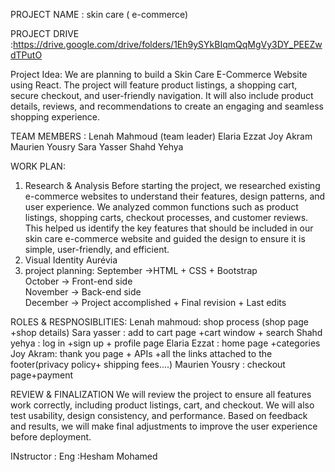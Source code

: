 PROJECT NAME : skin care ( e-commerce)

PROJECT DRIVE :https://drive.google.com/drive/folders/1Eh9ySYkBIqmQqMgVy3DY_PEEZwdTPutO

Project Idea: We are planning to build a Skin Care E-Commerce Website using React. The project will 
feature product listings, a shopping cart, secure checkout, and user-friendly navigation. It 
will also include product details, reviews, and recommendations to create an engaging and 
seamless shopping experience. 

TEAM MEMBERS : 
Lenah Mahmoud (team leader) 
Elaria Ezzat 
Joy Akram 
Maurien Yousry 
Sara Yasser 
Shahd Yehya 

WORK PLAN:
1. Research & Analysis
Before starting the project, we researched existing e-commerce websites to understand 
their features, design patterns, and user experience. We analyzed common functions such 
as product listings, shopping carts, checkout processes, and customer reviews. This 
helped us identify the key features that should be included in our skin care e-commerce 
website and guided the design to ensure it is simple, user-friendly, and efficient.
2. Visual Identity
Aurévia
3. project planning:
September →HTML + CSS + Bootstrap  
October → Front-end side    
November → Back-end side  
December → Project accomplished + Final revision + Last edits

ROLES & RESPNOSIBLITIES:
Lenah mahmoud: shop process (shop page +shop details) 
Sara yasser : add to cart page +cart window + search 
Shahd yehya : log in +sign up + profile page 
Elaria Ezzat : home page +categories
Joy Akram: thank you page + APIs +all the links attached to the footer(privacy policy+ shipping fees....) 
Maurien Yousry : checkout page+payment

REVIEW & FINALIZATION
We will review the project to ensure all features work correctly, including product listings, 
cart, and checkout. We will also test usability, design consistency, and performance. 
Based on feedback and results, we will make final adjustments to improve the user 
experience before deployment.

INstructor : 
Eng :Hesham Mohamed


